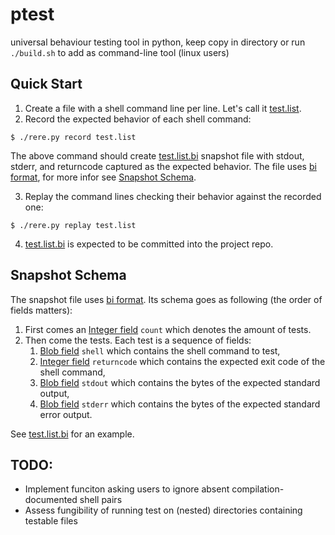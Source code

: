 # ptest

universal behaviour testing tool in python, keep copy in directory or run `./build.sh` to add as command-line tool (linux users)
    
## Quick Start

1. Create a file with a shell command line per line. Let's call it [test.list](./test.list).
2. Record the expected behavior of each shell command:
```console
$ ./rere.py record test.list
```
The above command should create [test.list.bi](./test.list.bi) snapshot file with stdout, stderr, and returncode captured as the expected behavior. The file uses [bi format](https://github.com/tsoding/bi-format), for more infor see [Snapshot Schema](#snapshot-schema).

3. Replay the command lines checking their behavior against the recorded one:
```console
$ ./rere.py replay test.list
```
    
4. [test.list.bi](./test.list.bi) is expected to be committed into the project repo.

## Snapshot Schema

The snapshot file uses [bi format](https://github.com/tsoding/bi-format). Its schema goes as following (the order of fields matters):

1. First comes an [Integer field][integer-field] `count` which denotes the amount of tests.
2. Then come the tests. Each test is a sequence of fields:
   1. [Blob field][blob-field] `shell` which contains the shell command to test,
   2. [Integer field][integer-field] `returncode` which contains the expected exit code of the shell command,
   3. [Blob field][blob-field] `stdout` which contains the bytes of the expected standard output,
   4. [Blob field][blob-field] `stderr` which contains the bytes of the expected standard error output.

See [test.list.bi](./test.list.bi) for an example.

[integer-field]: https://github.com/tsoding/bi-format/blob/5db184d9631cf2476a9fdf83b3daf1443eb6f18d/README.md#integer-field
[blob-field]: https://github.com/tsoding/bi-format/blob/5db184d9631cf2476a9fdf83b3daf1443eb6f18d/README.md#blob-field

## TODO:

- Implement funciton asking users to ignore absent compilation-documented shell pairs
- Assess fungibility of running test on (nested) directories containing testable files
